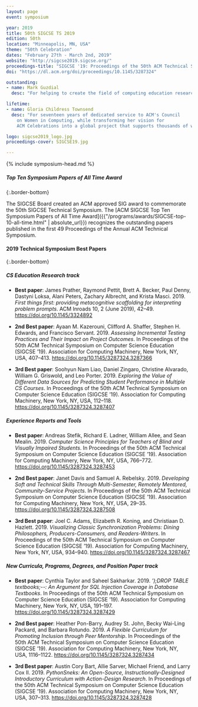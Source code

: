 ```yaml
---
layout: page
event: symposium

year: 2019
title: 50th SIGCSE TS 2019
edition: 50th
location: "Minneapolis, MN, USA"
theme: "50th Celebration"
dates: "February 27th - March 2nd, 2019"
website: "http://sigcse2019.sigcse.org/"
proceedings-title: "SIGCSE '19: Proceedings of the 50th ACM Technical Symposium on Computer Science Education"
doi: "https://dl.acm.org/doi/proceedings/10.1145/3287324"

outstanding:
- name: Mark Guzdial
  desc: "For helping to create the field of computing education research, designing and evaluating innovative curricula and pedagogical methods, mentoring the field, and promoting computing as a literacy for all."

lifetime:
- name: Gloria Childress Townsend
  desc: "For seventeen years of dedicated service to ACM's Council 
    on Women in Computing, while transforming her vision for 
    ACM Celebrations into a global project that supports thousands of women around the world."

logo: sigcse2019_logo.jpg
proceedings-cover: SIGCSE19.jpg

---
```


{% include symposium-head.md %}

<!-- <img src="images/covers/SIGCSE19.jpg"> -->

##### Top Ten Symposium Papers of All Time Award
{:.border-bottom}

The SIGCSE Board created an ACM approved SIG award to commemorate the 50th SIGCSE Technical Symposium. The [ACM SIGCSE Top Ten Symposium Papers of All Time Award]({{"/programs/awards/SIGCSE-top-10-all-time.html" | absolute_url}}) recognizes the outstanding papers published in the first 49 Proceedings of the Annual ACM Technical Symposium.


#### 2019 Technical Symposium Best Papers
{:.border-bottom}

##### CS Education Research track

* <strong>Best paper</strong>: James Prather, Raymond Pettit, Brett A. Becker, Paul Denny, Dastyni Loksa, Alani Peters, Zachary Albrecht, and Krista Masci. 2019. <i>First things first: providing metacognitive scaffolding for interpreting problem prompts</i>. ACM Inroads 10, 2 (June 2019), 42–49. <https://doi.org/10.1145/3324892>

* <strong>2nd Best paper</strong>: Ayaan M. Kazerouni, Clifford A. Shaffer, Stephen H. Edwards, and Francisco Servant. 2019. <i>Assessing Incremental Testing Practices and Their Impact on Project Outcomes</i>. In Proceedings of the 50th ACM Technical Symposium on Computer Science Education (SIGCSE ’19). Association for Computing Machinery, New York, NY, USA, 407–413. <https://doi.org/10.1145/3287324.3287366>

* <strong>3rd Best paper</strong>: Soohyun Nam Liao, Daniel Zingaro, Christine Alvarado, William G. Griswold, and Leo Porter. 2019. <i>Exploring the Value of Different Data Sources for Predicting Student Performance in Multiple CS Courses</i>. In Proceedings of the 50th ACM Technical Symposium on Computer Science Education (SIGCSE ’19). Association for Computing Machinery, New York, NY, USA, 112–118. <https://doi.org/10.1145/3287324.3287407>

  
##### Experience Reports and Tools


* <strong>Best paper</strong>: Andreas Stefik, Richard E. Ladner, William Allee, and Sean Mealin. 2019. <i>Computer Science Principles for Teachers of Blind and Visually Impaired Students</i>. In Proceedings of the 50th ACM Technical Symposium on Computer Science Education (SIGCSE ’19). Association for Computing Machinery, New York, NY, USA, 766–772. <https://doi.org/10.1145/3287324.3287453>

* <strong>2nd Best paper</strong>: Janet Davis and Samuel A. Rebelsky. 2019. <i>Developing Soft and Technical Skills Through Multi-Semester, Remotely Mentored, Community-Service Projects</i>. In Proceedings of the 50th ACM Technical Symposium on Computer Science Education (SIGCSE ’19). Association for Computing Machinery, New York, NY, USA, 29–35. <https://doi.org/10.1145/3287324.3287508>

* <strong>3rd Best paper</strong>: Joel C. Adams, Elizabeth R. Koning, and Christiaan D. Hazlett. 2019. <i>Visualizing Classic Synchronization Problems: Dining Philosophers, Producers-Consumers, and Readers-Writers</i>. In Proceedings of the 50th ACM Technical Symposium on Computer Science Education (SIGCSE ’19). Association for Computing Machinery, New York, NY, USA, 934–940. <https://doi.org/10.1145/3287324.3287467>

  

##### New Curricula, Programs, Degrees, and Position Paper track

* <strong>Best paper</strong>: Cynthia Taylor and Saheel Sakharkar. 2019. <i>’);DROP TABLE textbooks;--: An Argument for SQL Injection Coverage in Database Textbooks</i>. In Proceedings of the 50th ACM Technical Symposium on Computer Science Education (SIGCSE ’19). Association for Computing Machinery, New York, NY, USA, 191–197. <https://doi.org/10.1145/3287324.3287429>

* <strong>2nd Best paper</strong>: Heather Pon-Barry, Audrey St. John, Becky Wai-Ling Packard, and Barbara Rotundo. 2019. <i>A Flexible Curriculum for Promoting Inclusion through Peer Mentorship</i>. In Proceedings of the 50th ACM Technical Symposium on Computer Science Education (SIGCSE ’19). Association for Computing Machinery, New York, NY, USA, 1116–1122. <https://doi.org/10.1145/3287324.3287434>

* <strong>3rd Best paper</strong>: Austin Cory Bart, Allie Sarver, Michael Friend, and Larry Cox II. 2019. <i>PythonSneks: An Open-Source, Instructionally-Designed Introductory Curriculum with Action-Design Research</i>. In Proceedings of the 50th ACM Technical Symposium on Computer Science Education (SIGCSE ’19). Association for Computing Machinery, New York, NY, USA, 307–313. <https://doi.org/10.1145/3287324.3287428>

  

